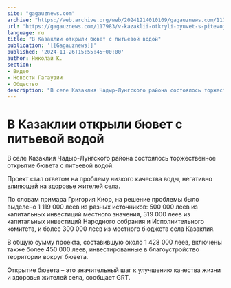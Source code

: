 ```yaml
---
site: "gagauznews.com"
archive: "https://web.archive.org/web/20241214010109/gagauznews.com/117983/v-kazaklii-otkryli-byuvet-s-pitevoj-vodoj.html"
url: "https://gagauznews.com/117983/v-kazaklii-otkryli-byuvet-s-pitevoj-vodoj.html"
language: ru
title: "В Казаклии открыли бювет с питьевой водой"
publication: '[[Gagauznews]]'
published: '2024-11-26T15:55:45+00:00'
author: Николай К.
section:
- Видео
- Новости Гагаузии
- Общество
description: "В селе Казаклия Чадыр-Лунгского района состоялось торжественное открытие бювета с питьевой водой. Проект стал ответом на проблему низкого качества воды, негативно влияющей на здоровье жителей села. По словам примара Григория Киор, на решение проблемы было выделено 1 119 000 леев из разных источников: 500 000 леев из капитальных инвестиций местного значения, 319 000 леев из капитальных инвестиций Народного собрания и Исполнительного комитета, и более 300 000 леев из местного бюджета села Казаклия. В общую сумму проекта, составившую около 1 428 000 леев, включены также более 450 000 леев, инвестированные в благоустройство территории вокруг бювета. Открытие бювета – это значительный шаг […]"
---
```


# В Казаклии открыли бювет с питьевой водой

В селе Казаклия Чадыр-Лунгского района состоялось торжественное открытие бювета с питьевой водой.

Проект стал ответом на проблему низкого качества воды, негативно влияющей на здоровье жителей села.

По словам примара Григория Киор, на решение проблемы было выделено 1 119 000 леев из разных источников: 500 000 леев из капитальных инвестиций местного значения, 319 000 леев из капитальных инвестиций Народного собрания и Исполнительного комитета, и более 300 000 леев из местного бюджета села Казаклия.

В общую сумму проекта, составившую около 1 428 000 леев, включены также более 450 000 леев, инвестированные в благоустройство территории вокруг бювета.

Открытие бювета – это значительный шаг к улучшению качества жизни и здоровья жителей села, сообщает GRT.